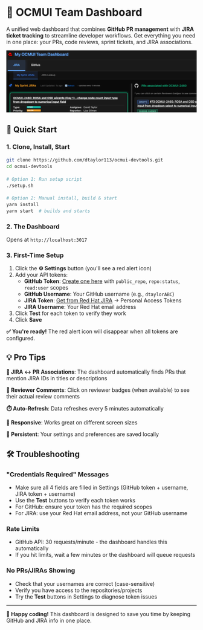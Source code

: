 # 🎯 OCMUI Team Dashboard

A unified web dashboard that combines **GitHub PR management** with **JIRA ticket tracking** to streamline developer workflows. Get everything you need in one place: your PRs, code reviews, sprint tickets, and JIRA associations.

![OCMUI Team Dashboard](src/assets/OCMUI_Team_Dashboard_screenshot.png)

## 🚀 Quick Start

### 1. Clone, Install, Start
```bash
git clone https://github.com/dtaylor113/ocmui-devtools.git
cd ocmui-devtools

# Option 1: Run setup script
./setup.sh

# Option 2: Manual install, build & start
yarn install
yarn start  # builds and starts
```

### 2. The Dashboard  

Opens at `http://localhost:3017`

### 3. First-Time Setup
1. Click the **⚙️ Settings** button (you'll see a red alert icon)
2. Add your API tokens:
   - **GitHub Token**: [Create one here](https://github.com/settings/tokens) with `public_repo`, `repo:status`, `read:user` scopes
   - **GitHub Username**: Your GitHub username (e.g., `dtaylorABC`)
   - **JIRA Token**: [Get from Red Hat JIRA](https://issues.redhat.com/secure/ViewProfile.jspa) → Personal Access Tokens
   - **JIRA Username**: Your Red Hat email address
3. Click **Test** for each token to verify they work
4. Click **Save**

**✅ You're ready!** The red alert icon will disappear when all tokens are configured.

## 💡 Pro Tips

**🔗 JIRA ↔ PR Associations**: The dashboard automatically finds PRs that mention JIRA IDs in titles or descriptions

**👥 Reviewer Comments**: Click on reviewer badges (when available) to see their actual review comments

**⏱️ Auto-Refresh**: Data refreshes every 5 minutes automatically

**📱 Responsive**: Works great on different screen sizes  

**💾 Persistent**: Your settings and preferences are saved locally

## 🛠️ Troubleshooting

### "Credentials Required" Messages
- Make sure all 4 fields are filled in Settings (GitHub token + username, JIRA token + username)
- Use the **Test** buttons to verify each token works
- For GitHub: ensure your token has the required scopes
- For JIRA: use your Red Hat email address, not your GitHub username

### Rate Limits
- GitHub API: 30 requests/minute - the dashboard handles this automatically
- If you hit limits, wait a few minutes or the dashboard will queue requests

### No PRs/JIRAs Showing
- Check that your usernames are correct (case-sensitive)
- Verify you have access to the repositories/projects
- Try the **Test** buttons in Settings to diagnose token issues

---

**🚀 Happy coding!** This dashboard is designed to save you time by keeping GitHub and JIRA info in one place.
